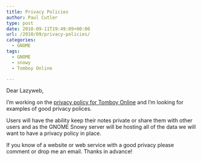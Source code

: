 ```yaml
---
title: Privacy Policies
author: Paul Cutler
type: post
date: 2010-09-11T19:49:09+00:00
url: /2010/09/privacy-policies/
categories:
  - GNOME
tags:
  - GNOME
  - snowy
  - Tomboy Online

---
```

Dear Lazyweb,

I&#8217;m working on the [privacy policy for Tomboy Online][1] and I&#8217;m looking for examples of good privacy polices.

Users will have the ability keep their notes private or share them with other users and as the GNOME Snowy server will be hosting all of the data we will want to have a privacy policy in place.

If you know of a website or web service with a good privacy please comment or drop me an email. Thanks in advance!

 [1]: https://bugzilla.gnome.org/show_bug.cgi?id=613890